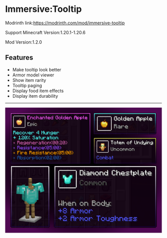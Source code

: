 # Immersive:Tooltip
Modrinth link:https://modrinth.com/mod/immersive-tooltip

Support Minecraft Version:1.20.1-1.20.6

Mod Version:1.2.0
## Features
- Make tooltip look better
- Armor model viewer
- Show item rarity
- Tooltip paging
- Display food item effects
- Display item durability
---
![thumb](thumb.png)
